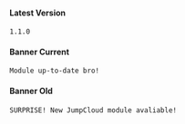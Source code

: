 #### Latest Version

```
1.1.0
```

#### Banner Current

```
Module up-to-date bro!
```

#### Banner Old

```
SURPRISE! New JumpCloud module avaliable!
```
